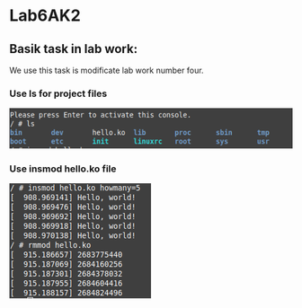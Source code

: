 # Lab6AK2
## Basik task in lab work:
We use this task is modificate lab work number four.
### Use ls for project files
![](https://github.com/Threadripper1/Lab6AK2/blob/main/images/1.png)
### Use insmod hello.ko file
![](https://github.com/Threadripper1/Lab6AK2/blob/main/images/2.png)
